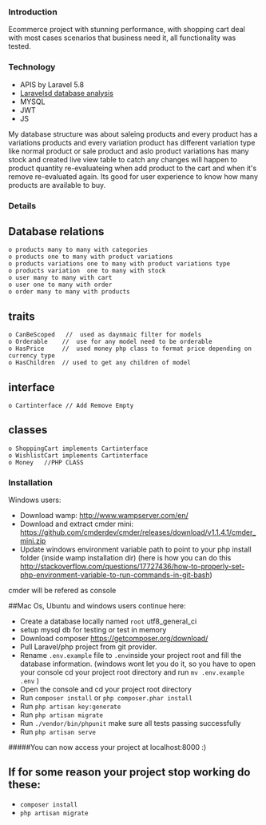 ### Introduction

   Ecommerce project with stunning performance, with shopping cart deal with most cases scenarios that business need it, all functionality was tested.
    
### Technology

<ul>
    <li>APIS by Laravel 5.8</li>
     <li><a href="https://laravelsd.com">Laravelsd database analysis</a></li>
    <li>MYSQL</li>
    <li>JWT</li>
    <li>JS</li>
</ul>
My database structure was about saleing products and every product has a variations products and every variation product has different variation type like normal product or sale product and aslo product variations has many stock and created live view table to catch any changes will happen to product quantity re-evaluateing when add product to the cart and when it's remove re-evaluated again. 
Its good for user experience to know how many products are available to buy.
   
### Details
## Database relations
    o products many to many with categories
    o products one to many with product variations 
    o products variations one to many with product variations type
    o products variation  one to many with stock
    o user many to many with cart 
    o user one to many with order
    o order many to many with products 
    
## traits   
    o CanBeScoped   //  used as daynmaic filter for models  
    o Orderable    //  use for any model need to be orderable
    o HasPrice     //  used money php class to format price depending on currency type
    o HasChildren  // used to get any children of model 
    
## interface    
    o Cartinterface // Add Remove Empty
    
## classes    
    o ShoppingCart implements Cartinterface
    o WishlistCart implements Cartinterface
    o Money   //PHP CLASS
    
### Installation

Windows users:
- Download wamp: http://www.wampserver.com/en/
- Download and extract cmder mini: https://github.com/cmderdev/cmder/releases/download/v1.1.4.1/cmder_mini.zip
- Update windows environment variable path to point to your php install folder (inside wamp installation dir) (here is how you can do this http://stackoverflow.com/questions/17727436/how-to-properly-set-php-environment-variable-to-run-commands-in-git-bash)
 

cmder will be refered as console

##Mac Os, Ubuntu and windows users continue here:
- Create a database locally named `root` utf8_general_ci 
- setup mysql db for testing or test in memory 
- Download composer https://getcomposer.org/download/
- Pull Laravel/php project from git provider.
- Rename `.env.example` file to `.env`inside your project root and fill the database information.
  (windows wont let you do it, so you have to open your console cd your project root directory and run `mv .env.example .env` )
- Open the console and cd your project root directory
- Run `composer install` or ```php composer.phar install```
- Run `php artisan key:generate` 
- Run `php artisan migrate`
- Run `./vendor/bin/phpunit` make sure all tests passing successfully 
- Run `php artisan serve`

#####You can now access your project at localhost:8000 :)

## If for some reason your project stop working do these:
- `composer install`
- `php artisan migrate`
